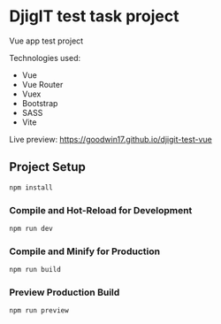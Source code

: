 # DjigIT test task project

Vue app test project

Technologies used:

- Vue
- Vue Router
- Vuex
- Bootstrap
- SASS
- Vite

Live preview: https://goodwin17.github.io/djigit-test-vue

## Project Setup

```sh
npm install
```

### Compile and Hot-Reload for Development

```sh
npm run dev
```

### Compile and Minify for Production

```sh
npm run build
```

### Preview Production Build

```sh
npm run preview
```
